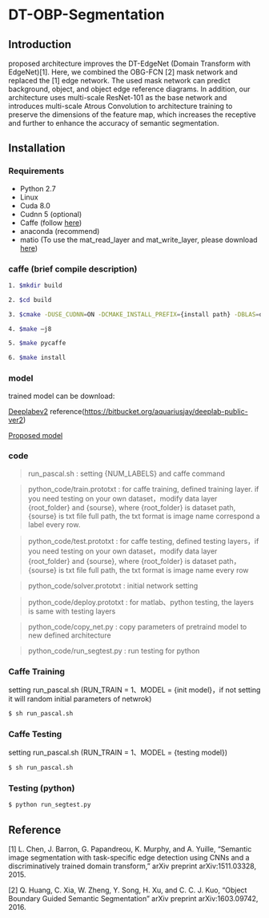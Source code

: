 # DT-OBP-Segmentation 

## Introduction
proposed architecture improves the DT-EdgeNet (Domain Transform with EdgeNet)[1]. Here, we combined the OBG-FCN [2] mask 
network and replaced the [1] edge network. The used mask network can predict background, object, and object edge reference diagrams. In addition, our architecture uses multi-scale ResNet-101 as the base network and introduces multi-scale Atrous Convolution to architecture training to preserve the dimensions of the feature map, which increases the receptive and further to enhance the accuracy of semantic segmentation. 

## Installation
### Requirements

  - Python 2.7 
  - Linux
  - Cuda 8.0
  - Cudnn 5 (optional)
  - Caffe (follow [here](https://github.com/xmyqsh/deeplab-v2))
  - anaconda (recommend)
  - matio (To use the mat_read_layer and mat_write_layer, please download [here](https://sourceforge.net/projects/matio/files/matio/1.5.2/))

### caffe (brief compile description)
```sh
1. $mkdir build

2. $cd build

3. $cmake -DUSE_CUDNN=ON -DCMAKE_INSTALL_PREFIX={install path} -DBLAS=open -DBUILD_matlab=ON ..

4. $make –j8

5. $make pycaffe

6. $make install
```

### model
trained model can be download:

[Deeplabev2](https://drive.google.com/open?id=1BNBlWfQ9dtiJMdD360y5GGId_Eag7w5o) reference(https://bitbucket.org/aquariusjay/deeplab-public-ver2)

[Proposed model](https://drive.google.com/open?id=1IjNv1qADPg40ZoqvkTOWeDChHhho3AKR)

### code 
>run_pascal.sh : setting {NUM_LABELS} and caffe command 

>python_code/train.prototxt : for caffe training, defined training layer. if you need testing on your own dataset，modify data layer {root_folder} and {sourse}, where {root_folder} is dataset path, {sourse} is txt file full path, the txt format is image name correspond a label every row.

>python_code/test.prototxt : 
for caffe testing, defined testing layers，if you need testing on your own dataset，modify data layer {root_folder} and {sourse}, where {root_folder} is dataset path，{sourse} is txt file full path, the txt format is image name every row

>python_code/solver.prototxt : initial network setting

>python_code/deploy.prototxt : for matlab、python testing, the layers is same with testing layers

>python_code/copy_net.py : copy parameters of pretraind model to new defined architecture

>python_code/run_segtest.py : run testing for python 

### Caffe Training 
setting run_pascal.sh (RUN_TRAIN = 1、MODEL = {init model}，if not setting it will random initial parameters of netwrok)
```sh
$ sh run_pascal.sh
```
### Caffe Testing 
setting run_pascal.sh (RUN_TRAIN = 1、MODEL = {testing model})
```sh
$ sh run_pascal.sh
```
### Testing (python)
```sh
$ python run_segtest.py
```

## Reference
[1] L. Chen, J. Barron, G. Papandreou, K. Murphy, and A. Yuille, “Semantic image segmentation with task-specific edge detection using CNNs and a discriminatively trained domain transform,” arXiv preprint arXiv:1511.03328, 2015. 

[2] Q. Huang, C. Xia, W. Zheng, Y. Song, H. Xu, and C. C. J. Kuo, “Object Boundary Guided Semantic Segmentation” arXiv preprint arXiv:1603.09742, 2016. 




